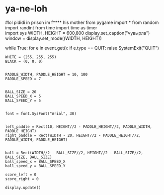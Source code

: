 # ya-ne-loh
#lol pididi in prison im f**** his mother
from pygame import *
from random import randint
from time import time as timer  
import sys 
WIDTH, HEIGHT = 600,800
display.set_caption("чувырла")
window = display.set_mode((WIDTH, HEIGHT))

while True:
    for e in event.get():
      if e.type == QUIT:
        raise SystemExit("QUIT")


    WHITE = (255, 255, 255)
    BLACK = (0, 0, 0)


    PADDLE_WIDTH, PADDLE_HEIGHT = 10, 100
    PADDLE_SPEED = 7


    BALL_SIZE = 20
    BALL_SPEED_X = 5
    BALL_SPEED_Y = 5


    font = font.SysFont("Arial", 30)


    left_paddle = Rect(10, HEIGHT//2 - PADDLE_HEIGHT//2, PADDLE_WIDTH, PADDLE_HEIGHT)
    right_paddle = Rect(WIDTH - 20, HEIGHT//2 - PADDLE_HEIGHT//2, PADDLE_WIDTH, PADDLE_HEIGHT)


    ball = Rect(WIDTH//2 - BALL_SIZE//2, HEIGHT//2 - BALL_SIZE//2, BALL_SIZE, BALL_SIZE)
    ball_speed_x = BALL_SPEED_X
    ball_speed_y = BALL_SPEED_Y

    score_left = 0
    score_right = 0

    display.update()

